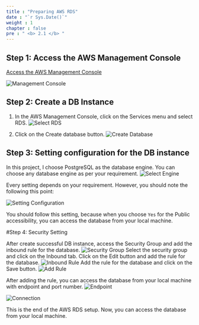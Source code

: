 ```yaml
---
title : "Preparing AWS RDS"
date : "`r Sys.Date()`"
weight : 1
chapter : false
pre : " <b> 2.1 </b> "
---
```


Step 1: Access the AWS Management Console
-----------------------------------------
[Access the AWS Management Console](https://console.aws.amazon.com/)

![Management Console](/images/2.prerequisite/console.png)

Step 2: Create a DB Instance
----------------------------
1. In the AWS Management Console, click on the Services menu and select RDS.
![Select RDS](/images/2.prerequisite/image2.png)

2. Click on the Create database button.
![Create Database](/images/2.prerequisite/image3.png)

Step 3: Setting configuration for the DB instance
-------------------------------------------------
In this project, I choose PostgreSQL as the database engine. You can choose any database engine as per your requirement.
![Select Engine](/images/2.prerequisite/image4.png)

Every setting depends on your requirement. However, you should note the following this point:

![Setting Configuration](/images/2.prerequisite/image5.png)

You should follow this setting, because when you choose `Yes` for the Public accessibility, you can access the database from your local machine.

#Step 4: Security Setting

After create successful DB instance, access the Security Group and add the inbound rule for the database.
![Security Group](/images/2.prerequisite/image6.png)
Select the security group and click on the Inbound tab. Click on the Edit button and add the rule for the database.
![Inbound Rule](/images/2.prerequisite/image7.png)
Add the rule for the database and click on the Save button.
![Add Rule](/images/2.prerequisite/image8.png)



After adding the rule, you can access the database from your local machine with endpoint and port number.
![Endpoint](/images/2.prerequisite/image9.png)

![Connection](/images/2.prerequisite/image10.png)

This is the end of the AWS RDS setup. Now, you can access the database from your local machine.




